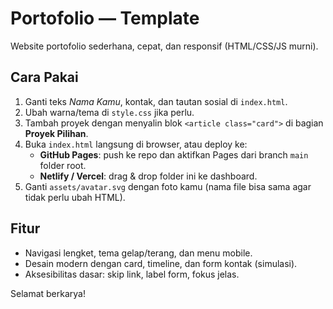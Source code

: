 # Portofolio — Template
Website portofolio sederhana, cepat, dan responsif (HTML/CSS/JS murni).

## Cara Pakai
1. Ganti teks *Nama Kamu*, kontak, dan tautan sosial di `index.html`.
2. Ubah warna/tema di `style.css` jika perlu.
3. Tambah proyek dengan menyalin blok `<article class="card">` di bagian **Proyek Pilihan**.
4. Buka `index.html` langsung di browser, atau deploy ke:
   - **GitHub Pages**: push ke repo dan aktifkan Pages dari branch `main` folder root.
   - **Netlify / Vercel**: drag & drop folder ini ke dashboard.
5. Ganti `assets/avatar.svg` dengan foto kamu (nama file bisa sama agar tidak perlu ubah HTML).

## Fitur
- Navigasi lengket, tema gelap/terang, dan menu mobile.
- Desain modern dengan card, timeline, dan form kontak (simulasi).
- Aksesibilitas dasar: skip link, label form, fokus jelas.

Selamat berkarya!
